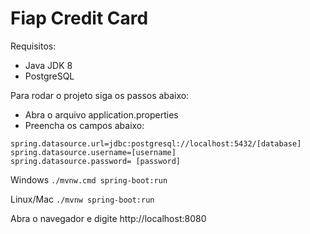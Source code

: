 
# Fiap Credit Card

Requisitos:

- Java JDK 8
- PostgreSQL

Para rodar o projeto siga os passos abaixo:

- Abra o arquivo application.properties
- Preencha os campos abaixo:


`spring.datasource.url=jdbc:postgresql://localhost:5432/[database]` \
`spring.datasource.username=[username]` \
`spring.datasource.password= [password]`

Windows
`./mvnw.cmd spring-boot:run`

Linux/Mac
`./mvnw spring-boot:run`

Abra o navegador e digite http://localhost:8080
